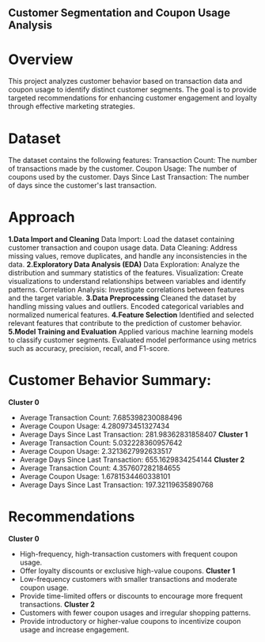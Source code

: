 ## Customer Segmentation and Coupon Usage Analysis

# Overview
This project analyzes customer behavior based on transaction data and coupon usage to identify distinct customer segments. The goal is to provide targeted recommendations for enhancing customer engagement and loyalty through effective marketing strategies.

# Dataset
The dataset contains the following features:
Transaction Count: The number of transactions made by the customer.
Coupon Usage: The number of coupons used by the customer.
Days Since Last Transaction: The number of days since the customer's last transaction.

# Approach

**1.Data Import and Cleaning**
Data Import: Load the dataset containing customer transaction and coupon usage data.
Data Cleaning: Address missing values, remove duplicates, and handle any inconsistencies in the data.
**2.Exploratory Data Analysis (EDA)**
Data Exploration: Analyze the distribution and summary statistics of the features.
Visualization: Create visualizations to understand relationships between variables and identify patterns.
Correlation Analysis: Investigate correlations between features and the target variable.
**3.Data Preprocessing**
Cleaned the dataset by handling missing values and outliers.
Encoded categorical variables and normalized numerical features.
**4.Feature Selection**
Identified and selected relevant features that contribute to the prediction of customer behavior.
**5.Model Training and Evaluation**
Applied various machine learning models to classify customer segments.
Evaluated model performance using metrics such as accuracy, precision, recall, and F1-score.

# Customer Behavior Summary:
**Cluster 0**
* Average Transaction Count: 7.685398230088496
* Average Coupon Usage: 4.280973451327434
* Average Days Since Last Transaction: 281.98362831858407
**Cluster 1**
* Average Transaction Count: 5.032228360957642
* Average Coupon Usage: 2.3213627992633517
* Average Days Since Last Transaction: 655.1629834254144
**Cluster 2**
* Average Transaction Count: 4.357607282184655
* Average Coupon Usage: 1.6781534460338101
* Average Days Since Last Transaction: 197.32119635890768

# Recommendations
**Cluster 0**
* High-frequency, high-transaction customers with frequent coupon usage.
* Offer loyalty discounts or exclusive high-value coupons.
**Cluster 1**
* Low-frequency customers with smaller transactions and moderate coupon usage.
* Provide time-limited offers or discounts to encourage more frequent transactions.
**Cluster 2**
* Customers with fewer coupon usages and irregular shopping patterns.
* Provide introductory or higher-value coupons to incentivize coupon usage and increase engagement.
